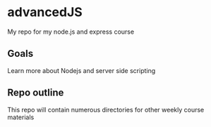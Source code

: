 # advancedJS
My repo for my node.js and express course

## Goals

Learn more about Nodejs and server side scripting

## Repo outline

This repo will contain numerous directories for other weekly course materials